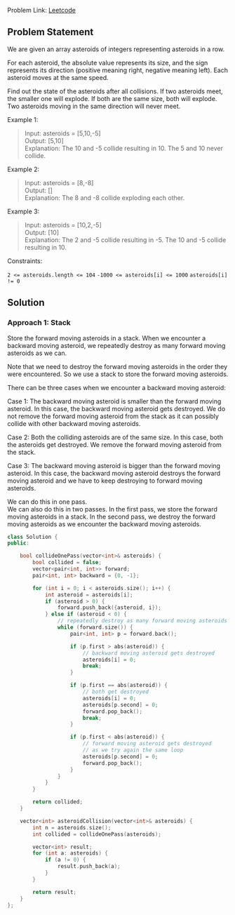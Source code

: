 
Problem Link: [Leetcode](https://leetcode.com/problems/asteroid-collision/)

## Problem Statement
We are given an array asteroids of integers representing asteroids in a row.

For each asteroid, the absolute value represents its size, and the sign represents its direction (positive meaning right, negative meaning left). Each asteroid moves at the same speed.

Find out the state of the asteroids after all collisions. If two asteroids meet, the smaller one will explode. If both are the same size, both will explode. Two asteroids moving in the same direction will never meet.

 

Example 1:

> Input: asteroids = [5,10,-5]  
> Output: [5,10]  
> Explanation: The 10 and -5 collide resulting in 10. The 5 and 10 never collide.  

Example 2:

> Input: asteroids = [8,-8]  
> Output: []  
> Explanation: The 8 and -8 collide exploding each other.  

Example 3:

> Input: asteroids = [10,2,-5]  
> Output: [10]  
> Explanation: The 2 and -5 collide resulting in -5. The 10 and -5 collide resulting in 10.  

 

Constraints:

`2 <= asteroids.length <= 104`
`-1000 <= asteroids[i] <= 1000`
`asteroids[i] != 0`

## Solution

### Approach 1: Stack

Store the forward moving asteroids in a stack. When we encounter a backward moving asteroid, we repeatedly destroy as many forward moving asteroids as we can.

Note that we need to destroy the forward moving asteroids in the order they were encountered. So we use a stack to store the forward moving asteroids.

There can be three cases when we encounter a backward moving asteroid:

Case 1: The backward moving asteroid is smaller than the forward moving asteroid. In this case, the backward moving asteroid gets destroyed. We do not remove the forward moving asteroid from the stack as it can possibly collide with other backward moving asteroids.

Case 2: Both the colliding asteroids are of the same size. In this case, both the asteroids get destroyed. We remove the forward moving asteroid from the stack.

Case 3: The backward moving asteroid is bigger than the forward moving asteroid. In this case, the backward moving asteroid destroys the forward moving asteroid and we have to keep destroying to forward moving asteroids.

We can do this in one pass.  
We can also do this in two passes. In the first pass, we store the forward moving asteroids in a stack. In the second pass, we destroy the forward moving asteroids as we encounter the backward moving asteroids.


```cpp
class Solution {
public:

    bool collideOnePass(vector<int>& asteroids) {
        bool collided = false;
        vector<pair<int, int>> forward;
        pair<int, int> backward = {0, -1};

        for (int i = 0; i < asteroids.size(); i++) {
            int asteroid = asteroids[i];
            if (asteroid > 0) {
                forward.push_back({asteroid, i});
            } else if (asteroid < 0) {
                // repeatedly destroy as many forward moving asteroids as we can
                while (forward.size()) {
                    pair<int, int> p = forward.back();

                    if (p.first > abs(asteroid)) {
                        // backward moving asteroid gets destroyed
                        asteroids[i] = 0;
                        break;
                    }

                    if (p.first == abs(asteroid)) {
                        // both get destroyed
                        asteroids[i] = 0;
                        asteroids[p.second] = 0;
                        forward.pop_back();
                        break;
                    }

                    if (p.first < abs(asteroid)) {
                        // forward moving asteroid gets destroyed
                        // as we try again the same loop
                        asteroids[p.second] = 0;
                        forward.pop_back();
                    }
                }
            }
        }

        return collided;
    }

    vector<int> asteroidCollision(vector<int>& asteroids) {
        int n = asteroids.size();
        int collided = collideOnePass(asteroids);

        vector<int> result;
        for (int a: asteroids) {
            if (a != 0) {
                result.push_back(a);
            }
        }

        return result;
    }
};
```
